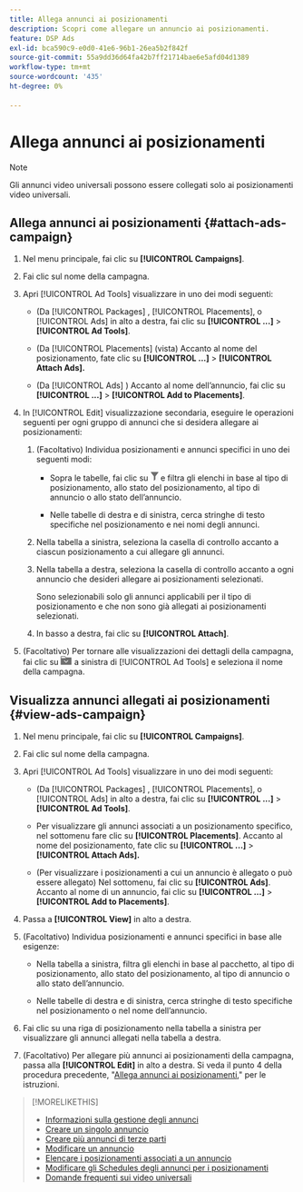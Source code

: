 ```yaml
---
title: Allega annunci ai posizionamenti
description: Scopri come allegare un annuncio ai posizionamenti.
feature: DSP Ads
exl-id: bca590c9-e0d0-41e6-96b1-26ea5b2f842f
source-git-commit: 55a9dd36d64fa42b7ff21714bae6e5afd04d1389
workflow-type: tm+mt
source-wordcount: '435'
ht-degree: 0%

---
```


# Allega annunci ai posizionamenti

>[!NOTE]
>
>Gli annunci video universali possono essere collegati solo ai posizionamenti video universali.

## Allega annunci ai posizionamenti {#attach-ads-campaign}

1. Nel menu principale, fai clic su **[!UICONTROL Campaigns]**.

1. Fai clic sul nome della campagna.

1. Apri [!UICONTROL Ad Tools] visualizzare in uno dei modi seguenti:

   * (Da [!UICONTROL Packages] , [!UICONTROL Placements], o [!UICONTROL Ads] in alto a destra, fai clic su **[!UICONTROL ...]** > **[!UICONTROL Ad Tools]**.

   * (Da [!UICONTROL Placements] (vista) Accanto al nome del posizionamento, fate clic su  **[!UICONTROL ...]** > **[!UICONTROL Attach Ads].**

   * (Da [!UICONTROL Ads] ) Accanto al nome dell’annuncio, fai clic su  **[!UICONTROL ...]** > **[!UICONTROL Add to Placements]**.

1. In [!UICONTROL Edit] visualizzazione secondaria, eseguire le operazioni seguenti per ogni gruppo di annunci che si desidera allegare ai posizionamenti:

   1. (Facoltativo) Individua posizionamenti e annunci specifici in uno dei seguenti modi:

      * Sopra le tabelle, fai clic su ![Filtro](/help/dsp/assets/filter.png) e filtra gli elenchi in base al tipo di posizionamento, allo stato del posizionamento, al tipo di annuncio o allo stato dell’annuncio.

      * Nelle tabelle di destra e di sinistra, cerca stringhe di testo specifiche nel posizionamento e nei nomi degli annunci.

   1. Nella tabella a sinistra, seleziona la casella di controllo accanto a ciascun posizionamento a cui allegare gli annunci.

   1. Nella tabella a destra, seleziona la casella di controllo accanto a ogni annuncio che desideri allegare ai posizionamenti selezionati.

      Sono selezionabili solo gli annunci applicabili per il tipo di posizionamento e che non sono già allegati ai posizionamenti selezionati.

   1. In basso a destra, fai clic su  **[!UICONTROL Attach]**.

1. (Facoltativo) Per tornare alle visualizzazioni dei dettagli della campagna, fai clic su ![Torna alla cartella](/help/dsp/assets/breadcrumb-return.png "Torna alla cartella") a sinistra di [!UICONTROL Ad Tools] e seleziona il nome della campagna.

## Visualizza annunci allegati ai posizionamenti {#view-ads-campaign}

<!-- should be a separate page, combined with "List the Placements Associated with an Ad" (although that pertains to a single ad only), or maybe just rename this topic -->

1. Nel menu principale, fai clic su **[!UICONTROL Campaigns]**.

1. Fai clic sul nome della campagna.

1. Apri [!UICONTROL Ad Tools] visualizzare in uno dei modi seguenti:

   * (Da [!UICONTROL Packages] , [!UICONTROL Placements], o [!UICONTROL Ads] in alto a destra, fai clic su **[!UICONTROL ...]** > **[!UICONTROL Ad Tools]**.

   * Per visualizzare gli annunci associati a un posizionamento specifico, nel sottomenu fare clic su **[!UICONTROL Placements]**. Accanto al nome del posizionamento, fate clic su  **[!UICONTROL ...]** > **[!UICONTROL Attach Ads].**

   * (Per visualizzare i posizionamenti a cui un annuncio è allegato o può essere allegato) Nel sottomenu, fai clic su **[!UICONTROL Ads]**. Accanto al nome di un annuncio, fai clic su  **[!UICONTROL ...]** > **[!UICONTROL Add to Placements]**.

1. Passa a **[!UICONTROL View]** in alto a destra.

1. (Facoltativo) Individua posizionamenti e annunci specifici in base alle esigenze:

   * Nella tabella a sinistra, filtra gli elenchi in base al pacchetto, al tipo di posizionamento, allo stato del posizionamento, al tipo di annuncio o allo stato dell’annuncio.

   * Nelle tabelle di destra e di sinistra, cerca stringhe di testo specifiche nel posizionamento o nel nome dell’annuncio.

1. Fai clic su una riga di posizionamento nella tabella a sinistra per visualizzare gli annunci allegati nella tabella a destra.

1. (Facoltativo) Per allegare più annunci ai posizionamenti della campagna, passa alla **[!UICONTROL Edit]** in alto a destra. Si veda il punto 4 della procedura precedente, &quot;[Allega annunci ai posizionamenti](#attach-ads-campaign),&quot; per le istruzioni.

>[!MORELIKETHIS]
>
>* [Informazioni sulla gestione degli annunci](ad-about.md)
>* [Creare un singolo annuncio](ad-create.md)
>* [Creare più annunci di terze parti](ad-create-multiple.md)
>* [Modificare un annuncio](ad-edit.md)
>* [Elencare i posizionamenti associati a un annuncio](ad-list-placements.md)
>* [Modificare gli Schedules degli annunci per i posizionamenti](/help/dsp/campaign-management/placements/placement-edit-ad-schedule.md)
>* [Domande frequenti sui video universali](/help/dsp/campaign-management/faq-universal-video.md)
